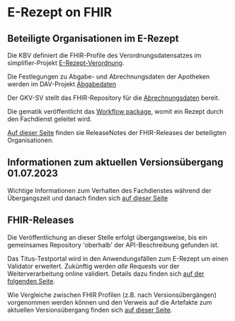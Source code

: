 # E-Rezept on FHIR

## Beteiligte Organisationen im E-Rezept

Die KBV definiert die FHIR-Profile des Verordnungsdatensatzes im simplifier-Projekt [E-Rezept-Verordnung](https://simplifier.net/erezept). 

Die Festlegungen zu Abgabe- und Abrechnungsdaten der Apotheken werden im DAV-Projekt [Abgabedaten](https://simplifier.net/erezeptabgabedaten) 

Der GKV-SV stellt das FHIR-Repository für die [Abrechnungsdaten](https://simplifier.net/eRezeptAbrechnungsdaten) bereit.

Die gematik veröffentlicht das [Workflow package](https://simplifier.net/erezept-workflow), womit ein Rezept durch den Fachdienst geleitet wird.

[Auf dieser Seite](docs/erp_fhirversion.adoc) finden sie ReleaseNotes der FHIR-Releases der beteiligten Organisationen.

## Informationen zum aktuellen Versionsübergang 01.07.2023

Wichtige Informationen zum Verhalten des Fachdienstes während der Übergangszeit und danach finden sich [auf dieser Seite](docs/erp_versionsuebergang.adoc)

## FHIR-Releases

Die Veröffentlichung an dieser Stelle erfolgt übergangsweise, bis ein gemeinsames Repository 'oberhalb' der API-Beschreibung gefunden ist.

Das Titus-Testportal wird in den Anwendungsfällen zum E-Rezept um einen Validator erweitert. Zukünftig werden *alle* Requests vor der Weiterverarbeitung online validiert.
Details dazu finden sich [auf der folgenden Seite](docs/erp_validation.adoc).

Wie Vergleiche zwischen FHIR Profilen (z.B. nach Versionsübergängen) vorgenommen werden können und den Verweis auf die Artefakte zum aktuellen Versionsübergang finden sich [auf dieser Seite](docs/erp_fhirversion_changes.adoc).